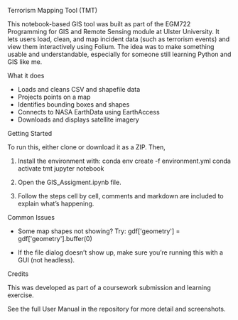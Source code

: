 Terrorism Mapping Tool (TMT)

This notebook-based GIS tool was built as part of the EGM722 Programming for GIS and Remote Sensing module at Ulster University. It lets users load, clean, and map incident data (such as terrorism events) and view them interactively using Folium. The idea was to make something usable and understandable, especially for someone still learning Python and GIS like me.

What it does

- Loads and cleans CSV and shapefile data
- Projects points on a map
- Identifies bounding boxes and shapes
- Connects to NASA EarthData using EarthAccess
- Downloads and displays satellite imagery

Getting Started

To run this, either clone or download it as a ZIP. Then,

1. Install the environment with:
   conda env create -f environment.yml
   conda activate tmt
   jupyter notebook

2. Open the GIS_Assigment.ipynb file.
3. Follow the steps cell by cell, comments and markdown are included to explain what’s happening.

Common Issues

- Some map shapes not showing? Try:
  gdf['geometry'] = gdf['geometry'].buffer(0)

- If the file dialog doesn’t show up, make sure you’re running this with a GUI (not headless).

Credits

This was developed as part of a coursework submission and learning exercise. 

See the full User Manual in the repository for more detail and screenshots.
